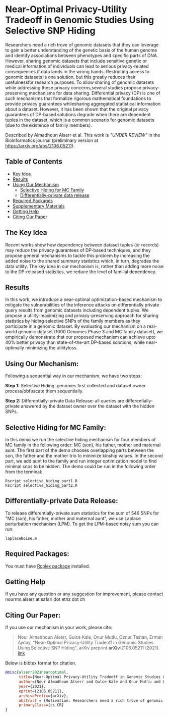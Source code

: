 
# **Near-Optimal Privacy-Utility Tradeoff in Genomic Studies Using Selective SNP Hiding**
Researchers need a rich trove of genomic datasets that they can leverage to gain a better understanding of the genetic basis of the human genome and identify associations between phenotypes and specific parts of DNA. However, sharing genomic datasets that include sensitive genetic or medical information of individuals can lead to serious privacy-related consequences if data lands in the wrong hands. Restricting access to genomic datasets is one solution, but this greatly reduces their usefulnessfor research purposes. To allow sharing of genomic datasets while addressing these privacy concerns,several studies propose privacy-preserving mechanisms for data sharing. Differential privacy (DP) is one of such mechanisms that formalize rigorous mathematical foundations to provide privacy guarantees whilesharing aggregated statistical information about a dataset. However, it has been shown that the original privacy guarantees of DP-based solutions degrade when there are dependent tuples in the dataset, which is a common scenario for genomic datasets (due to the existence of family members).

Described by Almadhoun Alserr et al. This work is *"UNDER REVIEW"* in the Bioinformatics journal (preliminary version at https://arxiv.org/abs/2106.05211).


## Table of Contents
- [Key Idea](#idea)
- [Results](#results)
- [Using Our Mechanism](#started)
  - [Selective Hiding for MC Family](#demo)
  - [Differentially-private data release](#demo2)
- [Required Packages](#Packages)
- [Supplementary Materials](#supp)
- [Getting Help](#contact)
- [Citing Our Paper](#cite)

##  <a name="idea"></a>The Key Idea 
Recent works show how dependency between dataset tuples (or records) may reduce the privacy guarantees of DP-based techniques, and they propose general mechanisms to tackle this problem by increasing the added noise to the shared summary statistics which, in turn, degrades the data utility. The key idea in our mechanism is, rather than adding more noise to the DP-released statistics, we reduce the level of familial dependency. 

##  <a name="results"></a> Results 
In this work, we introduce a near-optimal optimization-based mechanism to mitigate the vulnerabilities of the inference attacks  on  differentially  private  query  results  from  genomic  datasets  including  dependent  tuples.  We propose a utility-maximizing and privacy-preserving approach for sharing statistics by hiding selective SNPs of the family members as they participate in a genomic dataset. By evaluating our mechanism on a real-world genomic dataset (1000 Genomes Phase 3 and MC family dataset), we empirically demonstrate that our proposed mechanism can achieve upto 40% better privacy than state-of-the-art DP-based solutions, while near-optimally minimizing the utilityloss.

## <a name="started"></a> Using Our Mechanism:
Following a sequential way in our mechanism, we have two steps: 

**Step 1:** Selective Hiding: genomes first collected and dataset owner process/obfuscate them sequentially.

**Step 2:** Differentially-private Data Release: all queries are differentially-private answered by the dataset owner over the dataset with the hidden SNPs.

## <a name="demo"></a> Selective Hiding for MC Family:
In this demo we run the selective hiding mechanism for four members of MC family in the following order: MC (son), his father, mother and maternal aunt. The first part of the demo chooses overlapping parts between the son, the father and the mother trio to minimize kinship values. In the second part, we add aunt to the family and run integer optimization model to find minimal snps to be hidden.
The demo could be run in the following order from the terminal:
```shell
Rscript selective_hiding_part1.R 
Rscript selective_hiding_part2.R 
```
## <a name="demo2"></a> Differentially-private Data Release:
To release differentially-private sum statistics for the sum of 546 SNPs for "MC (son), his father, mother and maternal aunt", we use Laplace perturbation mechanism (LPM). To get the LPM-based noisy sum you can run:  
```
laplaceNoise.m 
```
## <a name="package"></a> Required Packages:
You must have [Rcplex package](https://cran.r-project.org/web/packages/Rcplex/index.html) installed.


##  <a name="contact"></a>Getting Help
If you have any question or any suggestion for improvement, please contact nourmn.alserr at safari dot ethz dot ch

## <a name="cite"></a>Citing Our Paper:

If you use our mechanism in your work, please cite:
> Nour Almadhoun Alserr, Gulce Kale, Onur Mutlu, Oznur Tastan, Erman Ayday, 
> "Near-Optimal Privacy-Utility Tradeoff in Genomic Studies Using Selective SNP Hiding", 
> arXiv preprint **arXiv**:2106.05211 (2021). [link](https://arxiv.org/abs/2106.05211)


Below is bibtex format for citation.

```bibtex
@misc{alserr2021nearoptimal,
      title={Near-Optimal Privacy-Utility Tradeoff in Genomic Studies Using Selective SNP Hiding}, 
      author={Nour Almadhoun Alserr and Gulce Kale and Onur Mutlu and Oznur Tastan and Erman Ayday},
      year={2021},
      eprint={2106.05211},
      archivePrefix={arXiv},
      abstract = {Motivation: Researchers need a rich trove of genomic datasets that they can leverage to gain a better understanding of the genetic basis of the human genome and identify associations between phenotypes and specific parts of DNA. However, sharing genomic datasets that include sensitive genetic or medical information of individuals can lead to serious privacy-related consequences if data lands in the wrong hands. Restricting access to genomic datasets is one solution, but this greatly reduces their usefulness for research purposes. To allow sharing of genomic datasets while addressing these privacy concerns, several studies propose privacy-preserving mechanisms for data sharing. Differential privacy (DP) is one of such mechanisms that formalize rigorous mathematical foundations to provide privacy guarantees while sharing aggregated statistical information about a dataset. However, it has been shown that the original privacy guarantees of DP-based solutions degrade when there are dependent tuples in the dataset, which is a common scenario for genomic datasets (due to the existence of family members). Results: In this work, we introduce a near-optimal mechanism to mitigate the vulnerabilities of the inference attacks on differentially private query results from genomic datasets including dependent tuples. We propose a utility-maximizing and privacy-preserving approach for sharing statistics by hiding selective SNPs of the family members as they participate in a genomic dataset. By evaluating our mechanism on a real-world genomic dataset, we empirically demonstrate that our proposed mechanism can achieve up to 40% better privacy than state-of-the-art DP-based solutions, while near-optimally minimizing the utility loss. Availability: https://github.com/CMU-SAFARI/SNP-Selective-Hiding},
      primaryClass={cs.CR}
}
```


